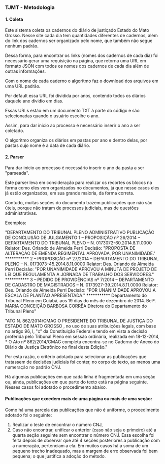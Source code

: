 ### TJMT - Metodologia

#### 1. Coleta

Este sistema coleta os cadernos do diário de justiçado Estado do Mato Grosso. Nesse site cada dia tem quantidades diferentes de cadernos,
além do link dos cadernos ser organizado pelo nome, que também não segue nenhum padrão.

Dessa forma, para encontrar os links (nomes dos cadernos de cada dia) foi necessário gerar uma requisição na página, que retorna uma URL em formato JSON
com todos os nomes dos cadernos de cada dia além de outras informações.

Com o nome de cada caderno o algoritmo faz o download dos arquivos em uma URL padrão. 

Por default essa URL foi dividida por anos, contendo todos os diários daquele ano dividio em dias.

Essas URLs estão em um documento TXT à parte do código e são selecionadas quando o usuário escolhe o ano.

Assim, para dar inicio ao processo é necessário inserir o ano a ser coletado.

O algoritmo organiza os diários em pastas por ano e dentro delas, por pastas cujo nome é a data de cada diário.


#### 2. Parser

Para dar inicio ao processo é necessário inserir o ano da pasta a ser "parseada".

Este parser leva em consideração para realizar os recortes os blocos na forma como eles vem organizados no documentos,
já que nesse casos eles já estão organizados, em sua grande maioria, da forma correta.


Contudo, muitas seções do documento trazem publicações que não são úteis, porque não tratam de processos judiciais, mas de questões administrativas.

Exemplos:

"DEPARTAMENTO DO TRIBUNAL PLENO   ADMINISTRATIVO   PUBLICAÇÃO DE CONCLUSÃO DE JULGAMENTO       1 – PROPOSIÇÃO nº 26/2014 – DEPARTAMENTO DO TRIBUNAL PLENO  – N. 0173072-60.2014.8.11.0000  Relator: Des. Orlando de Almeida Perri   Decisão: "PROPOSTA DE ALTERAÇÃO DE EMENDA REGIMENTAL  APROVADA, POR UNANIMIDADE."   ***********   2 – PROPOSIÇÃO nº 27/2014 – DEPARTAMENTO DO TRIBUNAL PLENO  – N. 0173073-45.2014.8.11.0000 Relator: Des. Orlando de Almeida Perri   Decisão: "POR UNANIMIDADE APROVOU A MINUTA DE PROJETO DE  LEI  QUE  REGULAMENTA  A  JORNADA  DE  TRABALHO  DOS  SERVIDORES."   ***********   3 –  PEDIDO  DE  PROVIDÊNCIAS  nº  7/2014 –  DEPARTAMENTO  DE  CADASTRO DE MAGISTRADOS – N. 0173927-39.2014.8.11.0000 Relator: Des. Orlando de Almeida Perri   Decisão: "POR UNANIMIDADE APROVOU A ESCALA DE PLANTÃO  APRESENTADA."   ***********   Departamento do Tribunal Pleno em Cuiabá, aos 19 dias do mês de  dezembro de 2014.   Belª. MARIA CONCEIÇÃO BARBOSA CORRÊA Diretora do Departamento do Tribunal Pleno"


"ATO N. 862/2014/CMAG         O PRESIDENTE DO TRIBUNAL DE JUSTIÇA DO ESTADO DE MATO  GROSSO , no uso de suas atribuições legais, com base no artigo 96, I, "c"  da Constituição Federal e tendo em vista a decisão proferida pelo Tribunal  Pleno em sessão ordinária, realizada em 18-12-2014,     * O Ato nº 862/2014/CMAG completa encontra-se no Caderno de  Anexo do Diário da Justiça Eletrônico no final desta Edição."



Por esta razão, o critério adotado para selecionar as publicações que tratassem de decisões judiciais foi conter, no corpo do texto, ao menos uma numeração no padrão CNJ.

Há algumas publicações em que cada linha é fragmentada em uma seção ou, ainda, publicações em que parte do texto está na página seguinte. Nesses casos foi adotado o procedimento abaixo.


#### Publicações que excedem mais de uma página ou mais de uma seção:

Como há uma parcela das publicações que não é uniforme, o procedimento adotado foi o seguinte:
1. Realizar o teste de encontrar o número CNJ, 
2. Caso não encontrar, unificar o anterior (caso não seja o primeiro) até a quarta seção seguinte sem encontrar o número CNJ.
	Essa escolha foi feita depois de observar que até 4 seções posteriores a publicação com a numeração, pertenciam a ela.
	Em muitos casos há a soma de um pequeno trecho inadequado, mas a margem de erro observada foi bem pequena; o que justifica a adoção do método.



